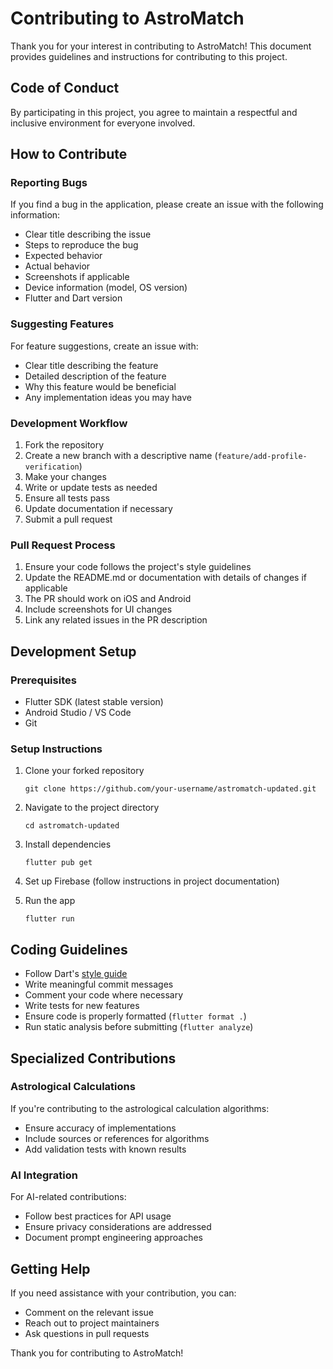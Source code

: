 # Contributing to AstroMatch

Thank you for your interest in contributing to AstroMatch! This document provides guidelines and instructions for contributing to this project.

## Code of Conduct

By participating in this project, you agree to maintain a respectful and inclusive environment for everyone involved.

## How to Contribute

### Reporting Bugs

If you find a bug in the application, please create an issue with the following information:
- Clear title describing the issue
- Steps to reproduce the bug
- Expected behavior
- Actual behavior
- Screenshots if applicable
- Device information (model, OS version)
- Flutter and Dart version

### Suggesting Features

For feature suggestions, create an issue with:
- Clear title describing the feature
- Detailed description of the feature
- Why this feature would be beneficial
- Any implementation ideas you may have

### Development Workflow

1. Fork the repository
2. Create a new branch with a descriptive name (`feature/add-profile-verification`)
3. Make your changes
4. Write or update tests as needed
5. Ensure all tests pass
6. Update documentation if necessary
7. Submit a pull request

### Pull Request Process

1. Ensure your code follows the project's style guidelines
2. Update the README.md or documentation with details of changes if applicable
3. The PR should work on iOS and Android
4. Include screenshots for UI changes
5. Link any related issues in the PR description

## Development Setup

### Prerequisites

- Flutter SDK (latest stable version)
- Android Studio / VS Code
- Git

### Setup Instructions

1. Clone your forked repository
   ```
   git clone https://github.com/your-username/astromatch-updated.git
   ```

2. Navigate to the project directory
   ```
   cd astromatch-updated
   ```

3. Install dependencies
   ```
   flutter pub get
   ```

4. Set up Firebase (follow instructions in project documentation)

5. Run the app
   ```
   flutter run
   ```

## Coding Guidelines

- Follow Dart's [style guide](https://dart.dev/guides/language/effective-dart/style)
- Write meaningful commit messages
- Comment your code where necessary
- Write tests for new features
- Ensure code is properly formatted (`flutter format .`)
- Run static analysis before submitting (`flutter analyze`)

## Specialized Contributions

### Astrological Calculations

If you're contributing to the astrological calculation algorithms:
- Ensure accuracy of implementations
- Include sources or references for algorithms
- Add validation tests with known results

### AI Integration

For AI-related contributions:
- Follow best practices for API usage
- Ensure privacy considerations are addressed
- Document prompt engineering approaches

## Getting Help

If you need assistance with your contribution, you can:
- Comment on the relevant issue
- Reach out to project maintainers
- Ask questions in pull requests

Thank you for contributing to AstroMatch!
